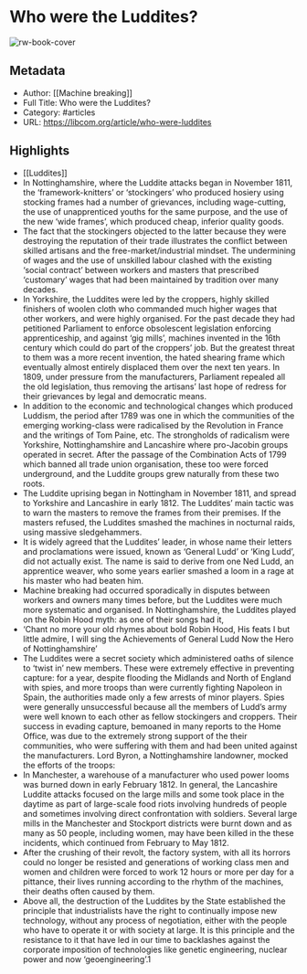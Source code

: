 # Who were the Luddites?

![rw-book-cover](https://readwise-assets.s3.amazonaws.com/static/images/article4.6bc1851654a0.png)

## Metadata
- Author: [[Machine breaking]]
- Full Title: Who were the Luddites?
- Category: #articles
- URL: https://libcom.org/article/who-were-luddites

## Highlights
- [[Luddites]]
- In Nottinghamshire, where the Luddite attacks began in November 1811, the ‘framework-knitters’ or ‘stockingers’ who produced hosiery using stocking frames had a number of grievances, including wage-cutting, the use of unapprenticed youths for the same purpose, and the use of the new ‘wide frames’, which produced cheap, inferior quality goods.
- The fact that the stockingers objected to the latter because they were destroying the reputation of their trade illustrates the conflict between skilled artisans and the free-market/industrial mindset. The undermining of wages and the use of unskilled labour clashed with the existing ‘social contract’ between workers and masters that prescribed ‘customary’ wages that had been maintained by tradition over many decades.
- In Yorkshire, the Luddites were led by the croppers, highly skilled finishers of woolen cloth who commanded much higher wages that other workers, and were highly organised. For the past decade they had petitioned Parliament to enforce obsolescent legislation enforcing apprenticeship, and against ‘gig mills’, machines invented in the 16th century which could do part of the croppers’ job. But the greatest threat to them was a more recent invention, the hated shearing frame which eventually almost entirely displaced them over the next ten years. In 1809, under pressure from the manufacturers, Parliament repealed all the old legislation, thus removing the artisans’ last hope of redress for their grievances by legal and democratic means.
- In addition to the economic and technological changes which produced Luddism, the period after 1789 was one in which the communities of the emerging working-class were radicalised by the Revolution in France and the writings of Tom Paine, etc. The strongholds of radicalism were Yorkshire, Nottinghamshire and Lancashire where pro-Jacobin groups operated in secret. After the passage of the Combination Acts of 1799 which banned all trade union organisation, these too were forced underground, and the Luddite groups grew naturally from these two roots.
- The Luddite uprising began in Nottingham in November 1811, and spread to Yorkshire and Lancashire in early 1812. The Luddites’ main tactic was to warn the masters to remove the frames from their premises. If the masters refused, the Luddites smashed the machines in nocturnal raids, using massive sledgehammers.
- It is widely agreed that the Luddites’ leader, in whose name their letters and proclamations were issued, known as ‘General Ludd’ or ‘King Ludd’, did not actually exist. The name is said to derive from one Ned Ludd, an apprentice weaver, who some years earlier smashed a loom in a rage at his master who had beaten him.
- Machine breaking had occurred sporadically in disputes between workers and owners many times before, but the Luddites were much more systematic and organised. In Nottinghamshire, the Luddites played on the Robin Hood myth: as one of their songs had it,
- ‘Chant no more your old rhymes about bold Robin Hood,
  His feats I but little admire,
  I will sing the Achievements of General Ludd
  Now the Hero of Nottinghamshire’
- The Luddites were a secret society which administered oaths of silence to ‘twist in’ new members. These were extremely effective in preventing capture: for a year, despite flooding the Midlands and North of England with spies, and more troops than were currently fighting Napoleon in Spain, the authorities made only a few arrests of minor players. Spies were generally unsuccessful because all the members of Ludd’s army were well known to each other as fellow stockingers and croppers. Their success in evading capture, bemoaned in many reports to the Home Office, was due to the extremely strong support of the their communities, who were suffering with them and had been united against the manufacturers. Lord Byron, a Nottinghamshire landowner, mocked the efforts of the troops:
- In Manchester, a warehouse of a manufacturer who used power looms was burned down in early February 1812. In general, the Lancashire Luddite attacks focused on the large mills and some took place in the daytime as part of large-scale food riots involving hundreds of people and sometimes involving direct confrontation with soldiers. Several large mills in the Manchester and Stockport districts were burnt down and as many as 50 people, including women, may have been killed in the these incidents, which continued from February to May 1812.
- After the crushing of their revolt, the factory system, with all its horrors could no longer be resisted and generations of working class men and women and children were forced to work 12 hours or more per day for a pittance, their lives running according to the rhythm of the machines, their deaths often caused by them.
- Above all, the destruction of the Luddites by the State established the principle that industrialists have the right to continually impose new technology, without any process of negotiation, either with the people who have to operate it or with society at large. It is this principle and the resistance to it that have led in our time to backlashes against the corporate imposition of technologies like genetic engineering, nuclear power and now ‘geoengineering’.1
